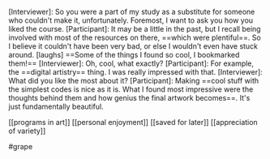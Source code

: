 [Interviewer]: So you were a part of my study as a substitute for someone who couldn't make it, unfortunately. Foremost, I want to ask you how you liked the course.
[Participant]: It may be a little in the past, but I recall being involved with most of the resources on there, ==which were plentiful==. So I believe it couldn't have been very bad, or else I wouldn't even have stuck around. [laughs] ==Some of the things I found so cool, I bookmarked them!== 
[Interviewer]: Oh, cool, what exactly? 
[Participant]: For example, the ==digital artistry== thing. I was really impressed with that. 
[Interviewer]: What did you like the most about it? 
[Participant]: Making ==cool stuff with the simplest codes is nice as it is. What I found most impressive were the thoughts behind them and how genius the final artwork becomes==. It's just fundamentally beautiful.

[[programs in art]]
[[personal enjoyment]]
[[saved for later]]
[[appreciation of variety]]

#grape
